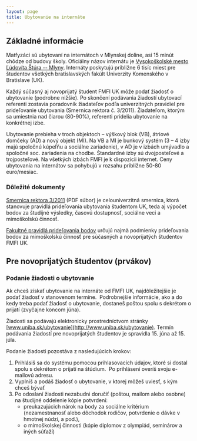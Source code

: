 ```yaml
---
layout: page
title: Ubytovanie na internáte
---
```


## Základné informácie

Matfyzáci sú ubytovaní na internátoch v Mlynskej doline, asi 15 minút chôdze od budovy školy. Oficiálny názov internátu je [Vysokoškolské mesto Ľúdovíta Štúra -- Mlyny](http://www.mlyny.uniba.sk/). Internáty poskytujú približne 6 tisíc miest pre študentov všetkých bratislavských fakúlt Univerzity Komenského v Bratislave (UK).

Každý súčasný aj novoprijatý študent FMFI UK môže podať žiadosť o ubytovanie (podrobne nižšie). Po skončení podávania žiadostí ubytovací referenti zostavia poradovník žiadateľov podľa univerzitných pravidiel pre prideľovanie ubytovania (Smernica rektora č. 3/2011). Žiadateľom, ktorým sa umiestnia nad čiarou (80-90%), referenti pridelia ubytovanie na konkrétnej izbe.

Ubytovanie prebieha v troch objektoch – výškový blok (VB), átriové domčeky (AD) a nový objekt (MI). Na VB a MI je bunkový systém (3 – 4 izby majú spoločnú kúpeľňu a sociálne zariadenie), v AD je v izbách umývadlo a spoločné soc. zariadenia na chodbe. Štandardné izby sú dvojposteľové a trojposteľové. Na všetkých izbách FMFI je k dispozícii internet. Ceny ubytovania na internátov sa pohybujú v rozsahu približne 50-80 euro/mesiac.

### Dôležité dokumenty

[Smernica rektora 3/2011](http://www.uniba.sk/fileadmin/user_upload/editors/subweby/ubytovanie/Vp_2011_3_Smernica_rektora_UK_ktora_upravuje_pravidla_rozdelovania_ubytovacej_kapacity___-_pre_web.pdf) (PDF súbor) je celouniverzitná smernica, ktorá stanovuje pravidlá prideľovania ubytovania študentom UK, teda aj výpočet bodov za študijné výsledky, časovú dostupnosť, sociálne veci a mimoškolskú činnosť.

[Fakultné pravidlá prideľovania bodov](http://www.fmph.uniba.sk/index.php?id=2125) určujú najmä podmienky prideľovania bodov za mimoškolskú činnosť pre súčasných a novoprijatých študentov FMFI UK.

## Pre novoprijatých študentov (prvákov)

### Podanie žiadosti o ubytovanie

Ak chceš získať ubytovanie na internáte od FMFI UK, najdôležitejšie je podať žiadosť v stanovenom termíne. &nbsp;Podrobnejšie informácie, ako a do kedy treba podať žiadosť o ubytovanie, dostaneš poštou spolu s dekrétom o prijatí (zvyčajne koncom júna).&nbsp;

Žiadosti sa podávajú elektronicky prostredníctvom stránky [www.uniba.sk/ubytovanie](http://www.uniba.sk/ubytovanie). Termín podávania žiadostí pre novoprijatých študentov je spravidla 15. júna až 15. júla.

Podanie žiadosti pozostáva z nasledujúcich krokov:

1. Prihlásiš sa do systému pomocou prihlasovacích údajov, ktoré si dostal spolu s dekrétom o prijatí na štúdium. &nbsp;Po prihlásení overíš svoju e-mailovú adresu.
2. Vyplniš a podáš žiadosť o ubytovanie, v ktorej môžeš uviesť, s kým chceš bývať
3. Po odoslaní žiadosti nezabudni doručiť (poštou, mailom alebo osobne) na študijné oddelenie kópie potvrdení:
    * preukazujúcich nárok na body za sociálne kritérium (nezamestnanosť alebo dôchodok rodičov, potvrdenie o dávke v hmotnej núdzi, a pod.),
    * o mimoškolskej činnosti (kópie diplomov z olympiád, seminárov a iných súťaží)

